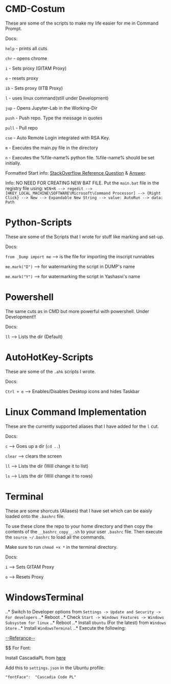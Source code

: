 # CMD-Costum
These are some of the scripts to make my life easier for me in Command Prompt.

Docs:

`help` -   prints all cuts

`chr`  -   opens chrome

`i`    -   Sets proxy (GITAM Proxy)

`o`    -   resets proxy

`ib`   -   Sets proxy (IITB Proxy)

`l`    -   uses linux command(still under Development)

`jup`  -   Opens Jupyter-Lab in the Working-Dir

`push` -   Push repo. Type the message in quotes

`pull` -   Pull repo

`cse`  -   Auto Remote Login integrated with RSA Key.

`m`    -   Executes the main.py file in the directory

`n`    -   Executes the %file-name% python file. %file-name% should be set initially.

Formatted Start info: [StackOverflow Reference Question](https://superuser.com/q/302194/874604) & [Answer](https://superuser.com/a/302553/874604).

Info:
NO NEED FOR CREATING NEW BAT FILE. Put the `main.bat` file in the registry file using:
`WIN+R --> regedit --> [HKEY_LOCAL_MACHINE\SOFTWARE\Microsoft\Command Processor] --> {Right Click} --> New --> Expandable New String --> value: AutoRun --> data: Path`

# Python-Scripts
These are some of the Scripts that I wrote for stuff like marking and set-up.

Docs:

`from _Dump import me`   -->  is the file for importing the inscript runnables

`me.mark("D")`           -->  for watermarking the script in DUMP's name

`me.mark("Y")`           -->  for watermarking the script in Yashasvi's name

# Powershell
The same cuts as in CMD but more powerful with powershell. Under Development!!

Docs:

`ll`        -->     Lists the dir (Default)

# AutoHotKey-Scripts
These are some of the `.ahk` scripts I wrote.

Docs:

`Ctrl + e`   --> Enables/Disables Desktop icons and hides Taskbar

# Linux Command Implementation
These are the currently supported aliases that I have added for the `l` cut.

Docs:

`c`         -->     Goes up a dir (`cd ..`)

`clear`     -->     clears the screen

`ll`        -->     Lists the dir (Will change it to list)

`ls`        -->     Lists the dir (Will change it to rows)

# Terminal
These are some shorcuts (Aliases) that I have set which can be eaisly loaded onto the `.bashrc` file.

To use these clone the repo to your home directory and then copy the contents of the `__bashrc_copy__.sh` to your user `.bashrc` file.
Then execute the `source ~/.bashrc` to load all the commands.

Make sure to run `chmod +x *` in the terminal directory.

Docs:

`i`         -->     Sets GITAM Proxy

`o`         -->     Resets Proxy


# WindowsTerminal

..* Switch to Developer options from `Settings -> Update and Security -> For developers`
..* Reboot
..* Check `Start -> Windows Features -> Windows Subsystem for linux`
..* Reboot
..* Install `Ubuntu` (For the latest) from `Windows Store`
..* Install `WindowsTerminal` 
..* Execute the following:

[--Referance--](https://superuser.com/q/302194/874604)

$$ For Font:

Install CascadiaPL from [here](https://github.com/microsoft/cascadia-code/releases?WT.mc_id=-blog-scottha)

Add this to `settings.json` in the Ubuntu profile:

`"fontFace":  "Cascadia Code PL"`